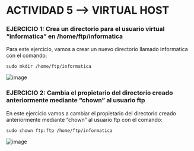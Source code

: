 # ACTIVIDAD 5 --> VIRTUAL HOST

### EJERCICIO 1:  Crea un directorio para el usuario virtual “informatica” en /home/ftp/informatica

Para este ejercicio, vamos a crear un nuevo directorio llamado informatica con el comando:
````
sudo mkdir /home/ftp/informatica
````

![image](https://github.com/Josex02/SREI-ASIR2/assets/91255971/e369100f-ee41-4081-81d5-79861f1f5dbf)


### EJERCICIO 2: Cambia el propietario del directorio creado anteriormente mediante “chown” al usuario ftp

En este ejercicio vamos a cambiar el propietario del directorio creado anteriormente mediante “chown” al usuario ftp con el comando:

````
sudo chown ftp:ftp /home/ftp/informatica
````

![image](https://github.com/Josex02/SREI-ASIR2/assets/91255971/c684cb9d-5019-409d-ae01-4780990de69e)



